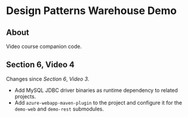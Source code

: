 # Design Patterns Warehouse Demo

## About

Video course companion code.

## Section 6, Video 4

Changes since _Section 6_, _Video 3_.

* Add MySQL JDBC driver binaries as runtime dependency to related projects.
* Add `azure-webapp-maven-plugin` to the project and configure it for the `demo-web` and `demo-rest` submodules.
